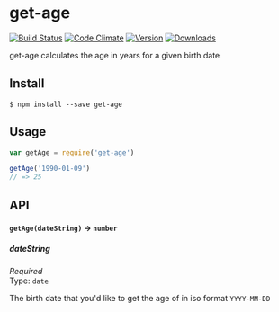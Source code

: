 # get-age
[![Build Status](https://travis-ci.org/bsiddiqui/get-age.svg?branch=master)](https://travis-ci.org/bsiddiqui/get-age) [![Code Climate](https://codeclimate.com/github/bsiddiqui/get-age/badges/gpa.svg)](https://codeclimate.com/github/bsiddiqui/get-age) [![Version](https://badge.fury.io/js/get-age.svg)](http://badge.fury.io/js/get-age) [![Downloads](http://img.shields.io/npm/dm/get-age.svg)](https://www.npmjs.com/package/get-age)

get-age calculates the age in years for a given birth date

## Install
``
$ npm install --save get-age
``

## Usage
```js
var getAge = require('get-age')

getAge('1990-01-09')
// => 25
```

## API

#### `getAge(dateString)` -> `number`

##### dateString
*Required* <br>
Type: `date`

The birth date that you'd like to get the age of in iso format `YYYY-MM-DD`
